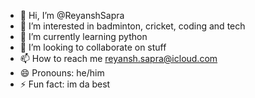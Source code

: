 - 👋 Hi, I’m @ReyanshSapra
- 👀 I’m interested in badminton, cricket, coding and tech
- 🌱 I’m currently learning python
- 💞️ I’m looking to collaborate on stuff
- 📫 How to reach me reyansh.sapra@icloud.com
- 😄 Pronouns: he/him
- ⚡ Fun fact: im da best

<!---
ReyanshSapra/ReyanshSapra is a ✨ special ✨ repository because its `README.md` (this file) appears on your GitHub profile.
You can click the Preview link to take a look at your changes.
--->
